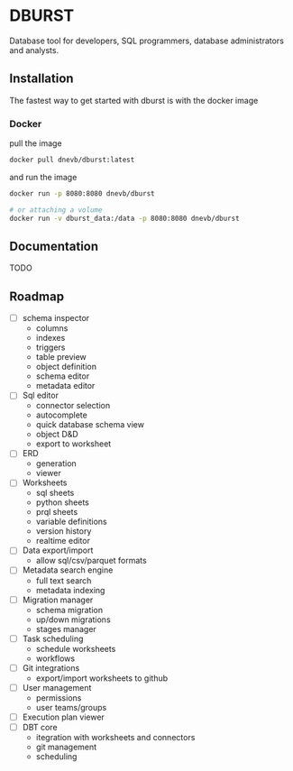 # DBURST

Database tool for developers, SQL programmers, database administrators and analysts.

## Installation

The fastest way to get started with dburst is with the docker image

### Docker

pull the image

```sh
docker pull dnevb/dburst:latest
```

and run the image

```sh
docker run -p 8080:8080 dnevb/dburst

# or attaching a volume
docker run -v dburst_data:/data -p 8080:8080 dnevb/dburst
```

## Documentation

TODO

## Roadmap

- [ ] schema inspector
  - columns
  - indexes
  - triggers
  - table preview
  - object definition
  - schema editor
  - metadata editor
- [ ] Sql editor
  - connector selection
  - autocomplete
  - quick database schema view
  - object D&D
  - export to worksheet
- [ ] ERD
  - generation
  - viewer
- [ ] Worksheets
  - sql sheets
  - python sheets
  - prql sheets
  - variable definitions
  - version history
  - realtime editor
- [ ] Data export/import
  - allow sql/csv/parquet formats
- [ ] Metadata search engine
  - full text search
  - metadata indexing
- [ ] Migration manager
  - schema migration
  - up/down migrations
  - stages manager
- [ ] Task scheduling
  - schedule worksheets
  - workflows
- [ ] Git integrations
  - export/import worksheets to github
- [ ] User management
  - permissions
  - user teams/groups
- [ ] Execution plan viewer
- [ ] DBT core
  - itegration with worksheets and connectors
  - git management
  - scheduling
